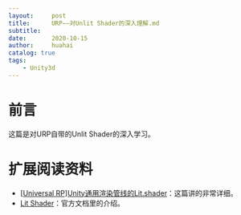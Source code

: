 ```yaml
---
layout:     post
title:      URP——对Unlit Shader的深入理解.md
subtitle:   
date:       2020-10-15
author:     huahai
catalog: true
tags:
    - Unity3d
---
```


# 前言

这篇是对URP自带的Unlit Shader的深入学习。



# 扩展阅读资料

- [[Universal RP]Unity通用渲染管线的Lit.shader](https://zhuanlan.zhihu.com/p/87602137)：这篇讲的非常详细。
- [Lit Shader](https://docs.unity3d.com/Packages/com.unity.render-pipelines.universal@8.2/manual/lit-shader.html)：官方文档里的介绍。



